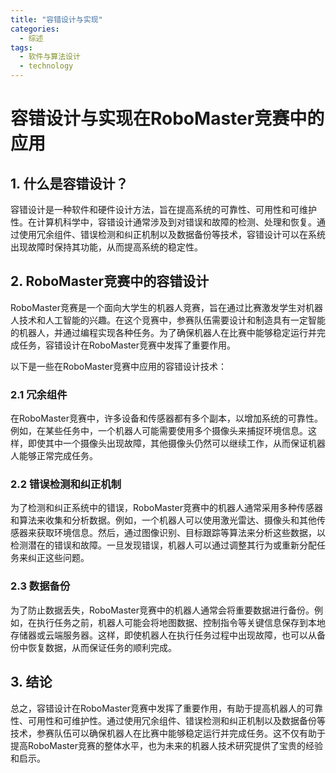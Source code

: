 ```yaml
---  
title: "容错设计与实现"  
categories:  
  - 综述  
tags: 
  - 软件与算法设计 
  - technology  
---  
```


# 容错设计与实现在RoboMaster竞赛中的应用

## 1. 什么是容错设计？

容错设计是一种软件和硬件设计方法，旨在提高系统的可靠性、可用性和可维护性。在计算机科学中，容错设计通常涉及到对错误和故障的检测、处理和恢复。通过使用冗余组件、错误检测和纠正机制以及数据备份等技术，容错设计可以在系统出现故障时保持其功能，从而提高系统的稳定性。

## 2. RoboMaster竞赛中的容错设计

RoboMaster竞赛是一个面向大学生的机器人竞赛，旨在通过比赛激发学生对机器人技术和人工智能的兴趣。在这个竞赛中，参赛队伍需要设计和制造具有一定智能的机器人，并通过编程实现各种任务。为了确保机器人在比赛中能够稳定运行并完成任务，容错设计在RoboMaster竞赛中发挥了重要作用。

以下是一些在RoboMaster竞赛中应用的容错设计技术：

### 2.1 冗余组件

在RoboMaster竞赛中，许多设备和传感器都有多个副本，以增加系统的可靠性。例如，在某些任务中，一个机器人可能需要使用多个摄像头来捕捉环境信息。这样，即使其中一个摄像头出现故障，其他摄像头仍然可以继续工作，从而保证机器人能够正常完成任务。

### 2.2 错误检测和纠正机制

为了检测和纠正系统中的错误，RoboMaster竞赛中的机器人通常采用多种传感器和算法来收集和分析数据。例如，一个机器人可以使用激光雷达、摄像头和其他传感器来获取环境信息。然后，通过图像识别、目标跟踪等算法来分析这些数据，以检测潜在的错误和故障。一旦发现错误，机器人可以通过调整其行为或重新分配任务来纠正这些问题。

### 2.3 数据备份

为了防止数据丢失，RoboMaster竞赛中的机器人通常会将重要数据进行备份。例如，在执行任务之前，机器人可能会将地图数据、控制指令等关键信息保存到本地存储器或云端服务器。这样，即使机器人在执行任务过程中出现故障，也可以从备份中恢复数据，从而保证任务的顺利完成。

## 3. 结论

总之，容错设计在RoboMaster竞赛中发挥了重要作用，有助于提高机器人的可靠性、可用性和可维护性。通过使用冗余组件、错误检测和纠正机制以及数据备份等技术，参赛队伍可以确保机器人在比赛中能够稳定运行并完成任务。这不仅有助于提高RoboMaster竞赛的整体水平，也为未来的机器人技术研究提供了宝贵的经验和启示。 
